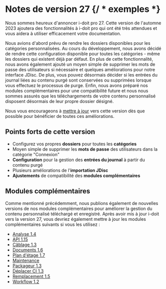 # Notes de version 27 {/ * exemples *}

Nous sommes heureux d'annoncer i-doit pro 27. Cette version de l'automne 2023 ajoutera des fonctionnalités à i-doit pro qui ont été très attendues et vous aidera à utiliser efficacement votre documentation.

Nous avions d'abord prévu de rendre les dossiers disponibles pour les catégories personnalisées. Au cours du développement, nous avons décidé de rendre cette configuration disponible pour toutes les catégories - même les dossiers qui existent déjà par défaut.
En plus de cette fonctionnalité, nous avons également ajouté un moyen simple de supprimer les mots de passe des utilisateurs si nécessaire et quelques améliorations pour notre interface JDisc. De plus, vous pouvez désormais décider si les entrées du journal liées au contenu purgé sont conservées ou supprimées lorsque vous effectuez le processus de purge. Enfin, nous avons préparé nos modules complémentaires pour une compatibilité future et nous nous sommes assurés que les téléchargements de votre contenu personnalisé disposent désormais de leur propre dossier désigné.

Nous vous encourageons à [mettre à jour](../../maintenance-and-operation/update.md) vers cette version dès que possible pour bénéficier de toutes ces améliorations.

## Points forts de cette version

-   Configurez vos propres **dossiers** pour toutes les **catégories**
-   Moyen simple de supprimer les **mots de passe** des utilisateurs dans la catégorie "Connexion"
-   **Configuration** pour la gestion des **entrées du journal** à partir du contenu purgé
-   Plusieurs améliorations de l'**importation JDisc**
-   **Ajustements** de compatibilité des **modules complémentaires**

## Modules complémentaires

Comme mentionné précédemment, nous publions également de nouvelles versions de nos modules complémentaires pour améliorer la gestion du contenu personnalisé téléchargé et enregistré. Après avoir mis à jour i-doit vers la version 27, vous devriez également mettre à jour les modules complémentaires suivants si vous les utilisez :

-   [Analyse 1.4](../../i-doit-pro-add-ons/analysis.md#releases)
-   [API 1.15](../../i-doit-pro-add-ons/api/index.md#releases)
-   [Câblage 1.3](../../i-doit-pro-add-ons/cabling.md#releases)
-   [Documents 1.6](../../i-doit-pro-add-ons/documents/index.md#releases)
-   [Plan d'étage 1.7](../../i-doit-pro-add-ons/floorplan.md#releases)
-   [Maintenance](../../i-doit-pro-add-ons/maintenance.md#releases)
-   [Packageur 1.3](../../i-doit-pro-add-ons/add-on-packager.md#releases)
-   [Déplacer CI 1.3](../../i-doit-pro-add-ons/relocate-ci.md#releases)
-   [Remplacement 1.5](../../i-doit-pro-add-ons/replacement.md#releases)
-   [Workflow 1.2](../../i-doit-pro-add-ons/workflow.md#releases)
